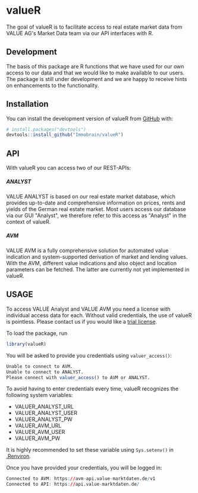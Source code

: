 
# valueR

<!-- badges: start -->
<!-- badges: end -->

The goal of valueR is to facilitate access to real estate market data from VALUE AG's Market Data team via our API interfaces with R.  

## Development

The basis of this package are R functions that we have used for our own access to our data and that we would like to make available to our users. The package is still under development and we are happy to receive hints on enhancements to the functionality.

## Installation

You can install the development version of valueR from [GitHub](https://github.com/) with:

``` r
# install.packages("devtools")
devtools::install_github("Immobrain/valueR")
```

## API

With valueR you can access two of our REST-APIs:

##### **ANALYST** 

VALUE ANALYST is based on our real estate market database, which provides up-to-date and comprehensive information on prices, rents and yields of the German real estate market. Most users access our database via our GUI "Analyst", we therefore refer to this access as "Analyst" in the context of valueR.

##### **AVM**  

VALUE AVM is a fully comprehensive solution for automated value indication and system-supported derivation of market and lending values. With the AVM, different value indications and also object and location parameters can be fetched. The latter are currently not yet implemented in valueR. 

## USAGE

To access VALUE Analyst and VALUE AVM you need a license with individual access data for each. Without valid credentials, the use of valueR is pointless. Please contact us if you would like a [trial license](https://www.value-marktdaten.de/en/contact/).   

To load the package, run

``` r
library(valueR)
```

You will be asked to provide you credentials using `valuer_access()`:

``` r
Unable to connect to AVM.
Unable to connect to ANALYST.
Please connect with valuer_access() to AVM or ANALYST.
```

To avoid having to enter credentials every time, valueR recognizes the following system variables:

* VALUER_ANALYST_URL
* VALUER_ANALYST_USER
* VALUER_ANALYST_PW
* VALUER_AVM_URL
* VALUER_AVM_USER
* VALUER_AVM_PW

It is highly recommended to set these variable using `Sys.setenv()` in [.Renviron](https://support.rstudio.com/hc/en-us/articles/360047157094-Managing-R-with-Rprofile-Renviron-Rprofile-site-Renviron-site-rsession-conf-and-repos-conf).

Once you have provided your credentials, you will be logged in:

``` r
Connected to AVM: https://avm-api.value-marktdaten.de/v1
Connected to API: https://api.value-marktdaten.de/
```








